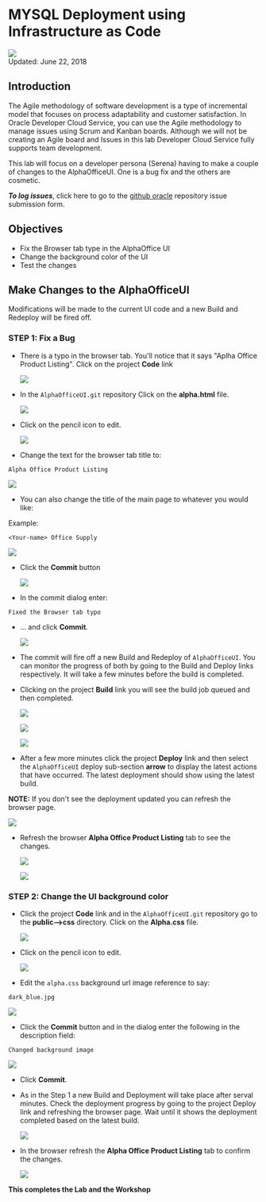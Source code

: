 # MYSQL Deployment using Infrastructure as Code

![](images/300/Title300.png)  
Updated: June 22, 2018

## Introduction

The Agile methodology of software development is a type of incremental model that focuses on process adaptability and customer satisfaction. In Oracle Developer Cloud Service, you can use the Agile methodology to manage issues using Scrum and Kanban boards. Although we will not be creating an Agile board and Issues in this lab Developer Cloud Service fully supports team development.

This lab will focus on a developer persona (Serena) having to make a couple of changes to the AlphaOfficeUI. One is a bug fix and the others are cosmetic. 

***To log issues***, click here to go to the [github oracle](https://github.com/oracle/learning-library/issues/new) repository issue submission form.

## Objectives

- Fix the Browser tab type in the AlphaOffice UI
- Change the background color of the UI
- Test the changes

## Make Changes to the AlphaOfficeUI

Modifications will be made to the current UI code and a new Build and Redeploy will be fired off.

### **STEP 1**: Fix a Bug

- There is a typo in the browser tab. You'll notice that it says "Aplha Office Product Listing". Click on the project **Code** link 

  ![](images/300/1.PNG)

- In the `AlphaOfficeUI.git` repository Click on the **alpha.html** file.

  ![](images/300/2.PNG)

- Click on the pencil icon to edit.

  ![](images/300/3.PNG)

- Change the text for the browser tab title to:

```
Alpha Office Product Listing
```
  ![](images/300/4.PNG)

- You can also change the title of the main page to whatever you would like:

Example:

```
<Your-name> Office Supply
```

  ![](images/300/5.PNG)

- Click the **Commit** button

  ![](images/300/6.PNG)

- In the commit dialog enter:

```
Fixed the Browser tab typo
```

- ... and click **Commit**.

  ![](images/300/7.PNG)

- The commit will fire off a new Build and Redeploy of `AlphaOfficeUI`. You can monitor the progress of both by going to the Build and Deploy links respectively. It will take a few minutes before the build is completed.

- Clicking on the project **Build** link you will see the build job queued and then completed.

  ![](images/300/8.PNG)

  ![](images/300/9.PNG)

    ![](images/300/10.PNG)

- After a few more minutes click the project **Deploy** link and then select the `AlphaOfficeUI` deploy sub-section **arrow** to display the latest actions that have occurred. The latest deployment should show using the latest build.

**NOTE:** If you don't see the deployment updated you can refresh the browser page.

  ![](images/300/11.PNG)

- Refresh the browser **Alpha Office Product Listing** tab to see the changes.

  ![](images/300/12.PNG)

  ![](images/300/13.PNG)

### **STEP 2**: Change the UI background color

- Click the project **Code** link and in the `AlphaOfficeUI.git` repository go to the **public-->css** directory. Click on the **Alpha.css** file.

  ![](images/300/15.PNG)

- Click on the pencil icon to edit.

   ![](images/300/3.PNG)

- Edit the `alpha.css` background url image reference to say:

```
dark_blue.jpg
```

  ![](images/300/16.PNG)

- Click the **Commit** button and in the dialog enter the following in the description field:

```
Changed background image
```

  ![](images/300/17.PNG)

- Click **Commit**.

- As in the Step 1 a new Build and Deployment will take place after serval minutes. Check the deployment progress by going to the project Deploy link and refreshing the browser page. Wait until it shows the deployment completed based on the latest build.

  ![](images/300/18.PNG)

- In the browser refresh the **Alpha Office Product Listing** tab to confirm the changes.

  ![](images/300/19.PNG) 

**This completes the Lab and the Workshop**
